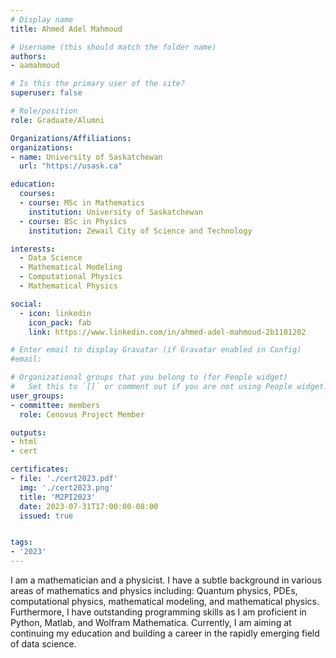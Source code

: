 ```yaml
---
# Display name
title: Ahmed Adel Mahmoud

# Username (this should match the folder name)
authors:
- aamahmoud

# Is this the primary user of the site?
superuser: false

# Role/position
role: Graduate/Alumni

Organizations/Affiliations:
organizations:
- name: University of Saskatchewan
  url: "https://usask.ca"

education:
  courses:
  - course: MSc in Mathematics
    institution: University of Saskatchewan
  - course: BSc in Physics
    institution: Zewail City of Science and Technology

interests:
  - Data Science
  - Mathematical Modeling
  - Computational Physics
  - Mathematical Physics

social:
  - icon: linkedin
    icon_pack: fab
    link: https://www.linkedin.com/in/ahmed-adel-mahmoud-2b1101202

# Enter email to display Gravatar (if Gravatar enabled in Config)
#email:

# Organizational groups that you belong to (for People widget)
#   Set this to `[]` or comment out if you are not using People widget.
user_groups:
- committee: members
  role: Cenovus Project Member

outputs:
- html
- cert

certificates:
- file: './cert2023.pdf'
  img: './cert2023.png'
  title: 'M2PI2023'
  date: 2023-07-31T17:00:00-08:00
  issued: true


tags:
- '2023'
---
```

I am a mathematician and a physicist. I have a subtle background in various
areas of mathematics and physics including: Quantum physics, PDEs, computational
physics, mathematical modeling, and mathematical physics. Furthermore, I have
outstanding programming skills as I am proficient in Python, Matlab, and Wolfram
Mathematica. Currently, I am aiming at continuing my education and building a
career in the rapidly emerging field of data science.
